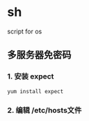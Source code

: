 # sh
script for os


## 多服务器免密码
### 1. 安装 expect 
```
yum install expect
```

### 2. 编辑 /etc/hosts文件
